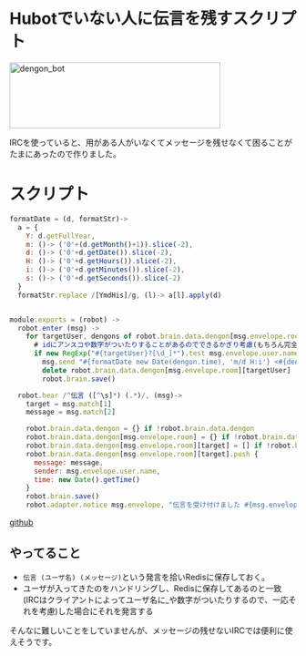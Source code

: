 Hubotでいない人に伝言を残すスクリプト
=====

<a href="http://manaten.net/wp-content/uploads/2014/01/dengon_bot.png"><img src="http://manaten.net/wp-content/uploads/2014/01/dengon_bot.png" alt="dengon_bot" width="370" height="116" class="aligncenter size-full wp-image-887" /></a>

IRCを使っていると、用がある人がいなくてメッセージを残せなくて困ることがたまにあったので作りました。

<!-- more -->


# スクリプト
```javascript
formatDate = (d, formatStr)->
  a = {
    Y: d.getFullYear,
    m: ()-> ('0'+(d.getMonth()+1)).slice(-2),
    d: ()-> ('0'+d.getDate()).slice(-2),
    H: ()-> ('0'+d.getHours()).slice(-2),
    i: ()-> ('0'+d.getMinutes()).slice(-2),
    s: ()-> ('0'+d.getSeconds()).slice(-2)
  }
  formatStr.replace /[YmdHis]/g, (l)-> a[l].apply(d)


module.exports = (robot) ->
  robot.enter (msg) ->
    for targetUser, dengons of robot.brain.data.dengon[msg.envelope.room]
      # idにアンスコや数字がついたりすることがあるのでできるかぎり考慮(もちろん完全ではない)
      if new RegExp("#{targetUser}?[\d_]*").test msg.envelope.user.name
        msg.send "#{formatDate new Date(dengon.time), 'm/d H:i'} <#{dengon.sender}> #{dengon.message} #{msg.envelope.user.name}" for dengon in dengons
        delete robot.brain.data.dengon[msg.envelope.room][targetUser]
        robot.brain.save()

  robot.hear /^伝言 ([^\s]*) (.*)/, (msg)->
    target = msg.match[1]
    message = msg.match[2]

    robot.brain.data.dengon = {} if !robot.brain.data.dengon
    robot.brain.data.dengon[msg.envelope.room] = {} if !robot.brain.data.dengon[msg.envelope.room]
    robot.brain.data.dengon[msg.envelope.room][target] = [] if !robot.brain.data.dengon[msg.envelope.room][target]
    robot.brain.data.dengon[msg.envelope.room][target].push {
      message: message,
      sender: msg.envelope.user.name,
      time: new Date().getTime()
    }
    robot.brain.save()
    robot.adapter.notice msg.envelope, "伝言を受け付けました #{msg.envelope.user.name}"
```
[github](https://github.com/manaten/mana_bot/blob/master/scripts/dengon.coffee)

## やってること

* ```伝言 (ユーザ名) (メッセージ)```という発言を拾いRedisに保存しておく。
* ユーザが入ってきたのをハンドリングし、Redisに保存してあるのと一致(IRCはクライアントによってユーザ名に_や数字がついたりするので、一応それを考慮)した場合にそれを発言する


そんなに難しいことをしていませんが、メッセージの残せないIRCでは便利に使えそうです。
